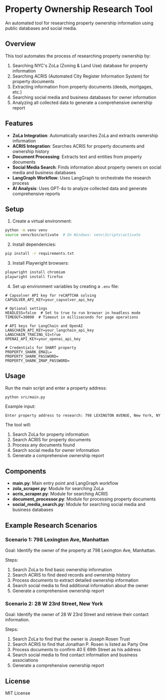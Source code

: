 # Property Ownership Research Tool

An automated tool for researching property ownership information using public databases and social media.

## Overview

This tool automates the process of researching property ownership by:

1. Searching NYC's ZoLa (Zoning & Land Use) database for property information
2. Searching ACRIS (Automated City Register Information System) for property documents
3. Extracting information from property documents (deeds, mortgages, etc.)
4. Searching social media and business databases for owner information
5. Analyzing all collected data to generate a comprehensive ownership report

## Features

- **ZoLa Integration**: Automatically searches ZoLa and extracts ownership information
- **ACRIS Integration**: Searches ACRIS for property documents and ownership history
- **Document Processing**: Extracts text and entities from property documents
- **Social Media Search**: Finds information about property owners on social media and business databases
- **LangGraph Workflow**: Uses LangGraph to orchestrate the research process
- **AI Analysis**: Uses GPT-4o to analyze collected data and generate comprehensive reports

## Setup

1. Create a virtual environment:
```bash
python -m venv venv
source venv/bin/activate  # On Windows: venv\Scripts\activate
```

2. Install dependencies:
```bash
pip install -r requirements.txt
```

3. Install Playwright browsers:
```bash
playwright install chromium
playwright install firefox
```

4. Set up environment variables by creating a `.env` file:
```
# Capsolver API key for reCAPTCHA solving
CAPSOLVER_API_KEY=your_capsolver_api_key

# Optional settings
HEADLESS=false  # Set to true to run browser in headless mode
TIMEOUT=30000  # Timeout in milliseconds for page operations

# API keys for LangChain and OpenAI
LANGCHAIN_API_KEY=your_langchain_api_key
LANGCHAIN_TRACING_V2=true
OPENAI_API_KEY=your_openai_api_key

# Credentials for SHART property
PROPERTY_SHARK_EMAIL=
PROPERTY_SHARK_PASSWORD=
PROPERTY_SHARK_IMAP_PASSWORD=
```

## Usage

Run the main script and enter a property address:

```bash
python src/main.py
```

Example input:
```
Enter property address to research: 798 LEXINGTON AVENUE, New York, NY
```

The tool will:
1. Search ZoLa for property information
2. Search ACRIS for property documents
3. Process any documents found
4. Search social media for owner information
5. Generate a comprehensive ownership report

## Components

- **main.py**: Main entry point and LangGraph workflow
- **zola_scraper.py**: Module for searching ZoLa
- **acris_scraper.py**: Module for searching ACRIS
- **document_processor.py**: Module for processing property documents
- **social_media_search.py**: Module for searching social media and business databases

## Example Research Scenarios

### Scenario 1: 798 Lexington Ave, Manhattan

Goal: Identify the owner of the property at 798 Lexington Ave, Manhattan.

Steps:
1. Search ZoLa to find basic ownership information
2. Search ACRIS to find deed records and ownership history
3. Process documents to extract detailed ownership information
4. Search social media to find additional information about the owner
5. Generate a comprehensive ownership report

### Scenario 2: 28 W 23rd Street, New York

Goal: Identify the owner of 28 W 23rd Street and retrieve their contact information.

Steps:
1. Search ZoLa to find that the owner is Joseph Rosen Trust
2. Search ACRIS to find that Jonathan P. Rosen is listed as Party One
3. Process documents to confirm 40 E 69th Street as his address
4. Search social media to find contact information and business associations
5. Generate a comprehensive ownership report

## License

MIT License
